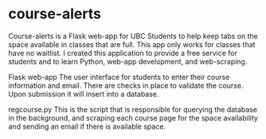 # course-alerts

Course-alerts is a Flask web-app for UBC Students to help keep tabs on the space available in classes that are full. This app only works for classes that have no waitlist. I created this application to provide a free service for students and to learn Python, web-app development, and web-scraping.

Flask web-app
The user interface for students to enter their course information and email. There are checks in place to validate the course. Upon submission it will insert into a database. 

regcourse.py
This is the script that is responsible for querying the database in the background, and scraping each course page for the space availability and sending an email if there is available space.
